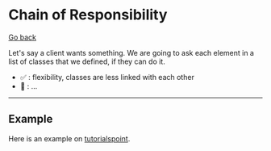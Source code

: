 # Chain of Responsibility

[Go back](..)

Let's say a client wants something. We are going to ask each element in a list of classes that we defined, if they can do it.

* ✅ : flexibility, classes are less linked with each other
* 🚫 : ...

<hr class="sl">

## Example

Here is an example on [tutorialspoint](https://www.tutorialspoint.com/design_pattern/chain_of_responsibility_pattern.htm).